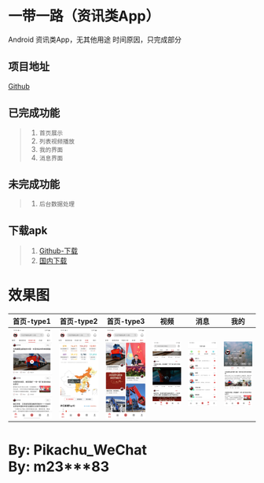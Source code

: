 一带一路（资讯类App）
==============
Android 资讯类App，无其他用途
时间原因，只完成部分


项目地址
------------
[Github](https://github.com/pikachu0621/oneRoad)



已完成功能
------------
>1. `首页展示`
>2. `列表视频播放`
>3. `我的界面`
>4. `消息界面`

未完成功能
-------------
>1. `后台数据处理`


下载apk
---
>1. [Github-下载](/static/release/OneBeltOneRoad_1.0.0.apk)
>2. [国内下载](https://pkpk.run)


效果图
==============
|首页-type1|首页-type2|首页-type3|视频|消息|我的|
|:---:|:---:|:---:|:---:|:---:|:---:|
| ![](/static/a1.jpg) | ![](/static/a2.jpg) | ![](/static/a3.jpg) | ![](/static/b1.jpg) | ![](/static/c1.jpg) | ![](/static/d1.jpg) |


By: Pikachu_WeChat
<br>
By: m23***83
===